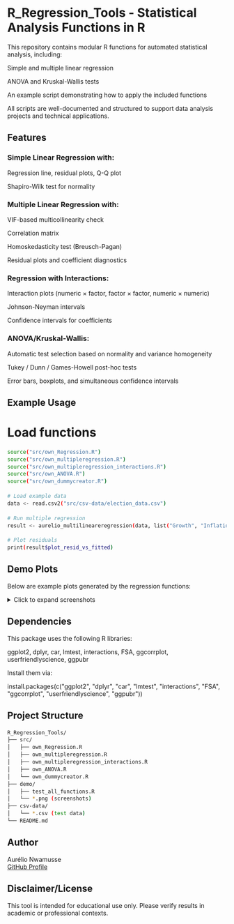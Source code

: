 # R_Regression_Tools - Statistical Analysis Functions in R

This repository contains modular R functions for automated statistical analysis, including:

Simple and multiple linear regression

ANOVA and Kruskal-Wallis tests

An example script demonstrating how to apply the included functions

All scripts are well-documented and structured to support data analysis projects and technical applications.

## Features

### Simple Linear Regression with:

Regression line, residual plots, Q-Q plot

Shapiro-Wilk test for normality

### Multiple Linear Regression with:

VIF-based multicollinearity check

Correlation matrix

Homoskedasticity test (Breusch-Pagan)

Residual plots and coefficient diagnostics

### Regression with Interactions:

Interaction plots (numeric × factor, factor × factor, numeric × numeric)

Johnson-Neyman intervals

Confidence intervals for coefficients

### ANOVA/Kruskal-Wallis:

Automatic test selection based on normality and variance homogeneity

Tukey / Dunn / Games-Howell post-hoc tests

Error bars, boxplots, and simultaneous confidence intervals

## Example Usage 

# Load functions
```bash
source("src/own_Regression.R")
source("src/own_multipleregression.R")
source("src/own_multipleregression_interactions.R")
source("src/own_ANOVA.R")
source("src/own_dummycreator.R")

# Load example data
data <- read.csv2("src/csv-data/election_data.csv")

# Run multiple regression
result <- aurelio_multilineareregression(data, list("Growth", "Inflation"), "Vote")

# Plot residuals
print(result$plot_resid_vs_fitted)
```


## Demo Plots

Below are example plots generated by the regression functions:

<details>
  <summary>Click to expand screenshots</summary>
### Interaction Plot
![Interaction Plot](src/demo/interaction_plot.png)

### Regression Plot
![Regression Plot](src/demo/regression_plot.png)

### VIF Plot
![VIF Plot](src/demo/vif_plot.png)
</details>

## Dependencies

This package uses the following R libraries:

ggplot2, dplyr, car, lmtest, interactions, FSA, ggcorrplot, userfriendlyscience, ggpubr

Install them via:

install.packages(c("ggplot2", "dplyr", "car", "lmtest", "interactions", "FSA", "ggcorrplot", "userfriendlyscience", "ggpubr"))

## Project Structure
```bash
R_Regression_Tools/
├── src/
│   ├── own_Regression.R
│   ├── own_multipleregression.R
│   ├── own_multipleregression_interactions.R
│   ├── own_ANOVA.R
│   └── own_dummycreator.R
├── demo/
│   ├── test_all_functions.R
│   └── *.png (screenshots)
├── csv-data/
│   └── *.csv (test data)
└── README.md
```


## Author

Aurélio Nwamusse  
[GitHub Profile](https://github.com/aurelionw)

## Disclaimer/License

This tool is intended for educational use only. Please verify results in academic or professional contexts.
